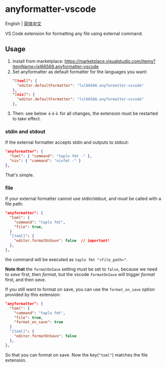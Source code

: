 # anyformatter-vscode

English | [简体中文](README-zh_CN.md)

VS Code extension for formatting any file using external command.

## Usage

1. Install from marketplace: <https://marketplace.visualstudio.com/items?itemName=lxl66566.anyformatter-vscode>
2. Set anyformatter as default formatter for the languages you want:
   ```json
   "[toml]": {
     "editor.defaultFormatter": "lxl66566.anyformatter-vscode"
   },
   "[nix]": {
     "editor.defaultFormatter": "lxl66566.anyformatter-vscode"
   },
   ```
3. Then: see below ↓↓↓ for all changes, the extension must be restarted to take effect.

### stdin and stdout

If the external formatter accepts stdin and outputs to stdout:

```json
"anyformatter": {
  "toml": { "command": "taplo fmt -" },
  "nix": { "command": "nixfmt -" }
},
```

That's simple.

### file

If your external formatter cannot use stdin/stdout, and must be called with a file path:

```json
"anyformatter": {
  "toml": {
    "command": "taplo fmt",
    "file": true,
  }
  "[toml]": {
    "editor.formatOnSave": false  // important!
  },
},
```

the command will be executed as `taplo fmt "<file_path>"`.

**Note that** the `formatOnSave` setting must be set to `false`, because we need to _save_ first, then _format_, but the vscode `formatOnSave` will trigger _format_ first, and then _save_.

If you still want to format on save, you can use the `format_on_save` option provided by this extension:

```json
"anyformatter": {
  "toml": {
    "command": "taplo fmt",
    "file": true,
    "format_on_save": true
  }
  "[toml]": {
    "editor.formatOnSave": false
  },
},
```

So that you can format on save. Now the key(`"toml"`) matches the file extension.
